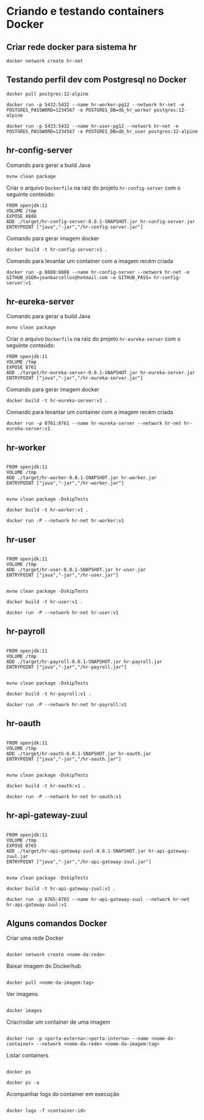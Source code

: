 # Criando e testando containers Docker

## Criar rede docker para sistema hr

```
docker network create hr-net
```

## Testando perfil dev com Postgresql no Docker

```
docker pull postgres:12-alpine

docker run -p 5432:5432 --name hr-worker-pg12 --network hr-net -e POSTGRES_PASSWORD=1234567 -e POSTGRES_DB=db_hr_worker postgres:12-alpine

docker run -p 5433:5432 --name hr-user-pg12 --network hr-net -e POSTGRES_PASSWORD=1234567 -e POSTGRES_DB=db_hr_user postgres:12-alpine
```

## hr-config-server

Comando para gerar a build Java

```
mvnw clean package
```

Criar o arquivo `Dockerfile` na raiz do projeto `hr-config-server` com o seguinte conteúdo:

```
FROM openjdk:11
VOLUME /tmp
EXPOSE 8888
ADD ./target/hr-config-server-0.0.1-SNAPSHOT.jar hr-config-server.jar
ENTRYPOINT ["java","-jar","/hr-config-server.jar"]
```

Comando para gerar imagem docker

```
docker build -t hr-config-server:v1 .
```

Comando para levantar um container com a imagem recém criada

```
docker run -p 8888:8888 --name hr-config-server --network hr-net -e GITHUB_USER=jeanbarcellos@hotmail.com -e GITHUB_PASS= hr-config-server:v1
```

## hr-eureka-server

Comando para gerar a build Java

```
mvnw clean package
```

Criar o arquivo `Dockerfile` na raiz do projeto `hr-eureka-server` com o seguinte conteúdo:

```
FROM openjdk:11
VOLUME /tmp
EXPOSE 8761
ADD ./target/hr-eureka-server-0.0.1-SNAPSHOT.jar hr-eureka-server.jar
ENTRYPOINT ["java","-jar","/hr-eureka-server.jar"]
```

Comando para gerar imagem docker

```
docker build -t hr-eureka-server:v1 .
```

Comando para levantar um container com a imagem recém criada

```
docker run -p 8761:8761 --name hr-eureka-server --network hr-net hr-eureka-server:v1
```

## hr-worker

```

FROM openjdk:11
VOLUME /tmp
ADD ./target/hr-worker-0.0.1-SNAPSHOT.jar hr-worker.jar
ENTRYPOINT ["java","-jar","/hr-worker.jar"]

```

```

mvnw clean package -DskipTests

docker build -t hr-worker:v1 .

docker run -P --network hr-net hr-worker:v1

```

## hr-user

```

FROM openjdk:11
VOLUME /tmp
ADD ./target/hr-user-0.0.1-SNAPSHOT.jar hr-user.jar
ENTRYPOINT ["java","-jar","/hr-user.jar"]

```

```

mvnw clean package -DskipTests

docker build -t hr-user:v1 .

docker run -P --network hr-net hr-user:v1

```

## hr-payroll

```

FROM openjdk:11
VOLUME /tmp
ADD ./target/hr-payroll-0.0.1-SNAPSHOT.jar hr-payroll.jar
ENTRYPOINT ["java","-jar","/hr-payroll.jar"]

```

```

mvnw clean package -DskipTests

docker build -t hr-payroll:v1 .

docker run -P --network hr-net hr-payroll:v1

```

## hr-oauth

```

FROM openjdk:11
VOLUME /tmp
ADD ./target/hr-oauth-0.0.1-SNAPSHOT.jar hr-oauth.jar
ENTRYPOINT ["java","-jar","/hr-oauth.jar"]

```

```

mvnw clean package -DskipTests

docker build -t hr-oauth:v1 .

docker run -P --network hr-net hr-oauth:v1

```

## hr-api-gateway-zuul

```

FROM openjdk:11
VOLUME /tmp
EXPOSE 8765
ADD ./target/hr-api-gateway-zuul-0.0.1-SNAPSHOT.jar hr-api-gateway-zuul.jar
ENTRYPOINT ["java","-jar","/hr-api-gateway-zuul.jar"]

```

```

mvnw clean package -DskipTests

docker build -t hr-api-gateway-zuul:v1 .

docker run -p 8765:8765 --name hr-api-gateway-zuul --network hr-net hr-api-gateway-zuul:v1

```

## Alguns comandos Docker

Criar uma rede Docker

```

docker network create <nome-da-rede>

```

Baixar imagem do Dockerhub

```

docker pull <nome-da-imagem:tag>

```

Ver imagens

```

docker images

```

Criar/rodar um container de uma imagem

```

docker run -p <porta-externa>:<porta-interna> --name <nome-do-container> --network <nome-da-rede> <nome-da-imagem:tag>

```

Listar containers

```

docker ps

docker ps -a

```

Acompanhar logs do container em execução

```

docker logs -f <container-id>

```

```

```
